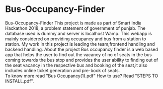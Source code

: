 # Bus-Occupancy-Finder
Bus-Occupancy-Finder This project is made as part of Smart India Hackathon 2018, a problem statement of government of punjab. The database used is dummy and server is localhost Wamp. This webapp is mainly considered on providing occupancy and bus from a station to station. My work in this project is leading the team,frontend handling and backend handling.  About the project Bus occupancy finder is a web based app that helps the user to find out the vacancy of no of seats in the bus coming towards the bus stop and provides the user ability to finding out of the seat vacancy in the respective bus and booking of the seat,it also includes online ticket generation and pre-book of seats.  
To know more read "Bus Occupancy(1).pdf" 
How to use? 
Read "STEPS TO INSTALL.pdf".

